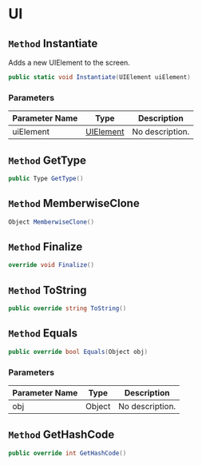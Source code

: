 # UI

## `Method` Instantiate
Adds a new UIElement to the screen.
```csharp
public static void Instantiate(UIElement uiElement)
```
### Parameters

| Parameter Name | Type | Description |
| --------- | --------- | --------- |
| uiElement | [UIElement](https://thiagomvas.github.io/GameEngine/Entities/UIElement.html) | No description. |


## `Method` GetType

```csharp
public Type GetType()
```


## `Method` MemberwiseClone

```csharp
Object MemberwiseClone()
```


## `Method` Finalize

```csharp
override void Finalize()
```


## `Method` ToString

```csharp
public override string ToString()
```


## `Method` Equals

```csharp
public override bool Equals(Object obj)
```
### Parameters

| Parameter Name | Type | Description |
| --------- | --------- | --------- |
| obj | Object | No description. |


## `Method` GetHashCode

```csharp
public override int GetHashCode()
```

